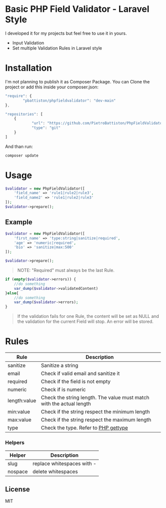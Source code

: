 # Basic PHP Field Validator - Laravel Style
I developed it for my projects but feel free to use it in yours.

  - Input Validation 
  - Set multiple Validation Rules in Laravel style
  

# Installation
I'm not planning to publish it as Composer Package. You can Clone the project or add this inside your composer.json:
```javascript
"require": {
    	"pbattiston/phpfieldvalidator": "dev-main"
},

"repositories": [ 
    {
            "url": "https://github.com/PietroBattiston/PhpFieldValidator.git",
            "type": "git"
    }
]
```
And than run:
```sh
composer update
```

# Usage

```php
$validator = new PhpFieldValidator([
	'field_name' => 'rule1|rule2|rule3',
	'field_name2' => 'rule1|rule2|rule3'
]);
$validator->prepare();
```

## Example

```php
$validator = new PhpFieldValidator([
    'first_name' => 'type:string|sanitize|required',
    'age' => 'numeric|required',
    'bio' => 'sanitize|max:500'
]);

$validator->prepare();
```
> NOTE: "Required" must always be the last Rule.
```php
if (empty($validator->errors)) {
    //do something
    var_dump($validator->validatedContent)
}else{
    //do something
	var_dump($validator->errors);
}
```

> If the validation fails for one Rule, the content will be set as NULL and the validation for the current Field will stop. An error will be stored.

# Rules

| Rule | Description |
| ------| ------ |
| sanitize | Sanitize a string |
| email | Check if valid email and sanitize it |
| required | Check if the field is not empty |
| numeric | Check if is numeric |
| length:value | Check the string length. The value must match with the actual length |
| min:value | Check if the string respect the minimum length  |
| max:value | Check if the string respect the maximum length |
| type | Check the type. Refer to [PHP gettype](https://www.php.net/manual/en/function.gettype.php)  |

### Helpers
| Helper | Description |
| ------| ------ |
| slug | replace whitespaces with - |
| nospace | delete whitespaces |

License
----

MIT
